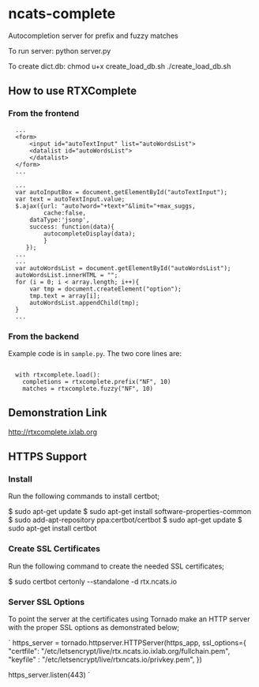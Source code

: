 # ncats-complete
Autocompletion server for prefix and fuzzy matches

To run server:
python server.py

To create dict.db:
chmod u+x create_load_db.sh
./create_load_db.sh

## How to use RTXComplete

### From the frontend

```
  ...
  <form>
      <input id="autoTextInput" list="autoWordsList">
      <datalist id="autoWordsList">	
      </datalist>
  </form>
  ...
```

```
  ...
  var autoInputBox = document.getElementById("autoTextInput");
  var text = autoTextInput.value;
  $.ajax({url: "auto?word="+text+"&limit="+max_suggs,
          cache:false,
	  dataType:'jsonp',
	  success: function(data){
	      autocompleteDisplay(data);
          }
	 });
  ...
  ...
  var autoWordsList = document.getElementById("autoWordsList");
  autoWordsList.innerHTML = "";
  for (i = 0; i < array.length; i++){
      var tmp = document.createElement("option");
      tmp.text = array[i];
      autoWordsList.appendChild(tmp);
  }
  ...
```

### From the backend
Example code is in ```sample.py```. The two core lines are:
```
  
  with rtxcomplete.load():
    completions = rtxcomplete.prefix("NF", 10)
    matches = rtxcomplete.fuzzy("NF", 10)

```

## Demonstration Link
http://rtxcomplete.ixlab.org

## HTTPS Support

### Install

Run the following commands to install certbot;

$ sudo apt-get update
$ sudo apt-get install software-properties-common
$ sudo add-apt-repository ppa:certbot/certbot
$ sudo apt-get update
$ sudo apt-get install certbot

### Create SSL Certificates

Run the following command to create the needed SSL certificates;

$ sudo certbot certonly --standalone -d rtx.ncats.io

### Server SSL Options

To point the server at the certificates using Tornado make an HTTP server with the proper SSL options as demonstrated below;

`
https_server = tornado.httpserver.HTTPServer(https_app, ssl_options={
        "certfile": "/etc/letsencrypt/live/rtx.ncats.io.ixlab.org/fullchain.pem",
	"keyfile" : "/etc/letsencrypt/live/rtxncats.io/privkey.pem",
	})

https_server.listen(443)
`